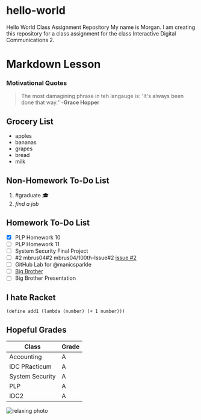 # hello-world
Hello World Class Assignment Repository
My name is Morgan. I am creating this repository for a class assignment for the class Interactive Digital Communications 2.

# Markdown Lesson
### Motivational Quotes
>The most damagining phrase in teh langauge is: 'It's always been done that way." -**Grace Hopper**

## Grocery List
* apples
* bananas
* grapes
* bread
* milk

## Non-Homework To-Do List
1. \#graduate  :mortar_board:
2. *find a job*

## Homework To-Do List
  - [x] PLP Homework 10
  - [ ] PLP Homework 11
  - [ ] System Security Final Project
  - [ ] #2
  mbrus04#2
  mbrus04/100th-Issue#2
  [issue #2](https://github.com/mbrus04/hello-world/issues/2)
  - [ ] GitHub Lab for @manicsparkle
  - [ ] [Big Brother](https://charon.cs.uni.edu/brusmaa/big-brother)
  - [ ] Big Brother Presentation
  
## I hate Racket
  `(define add1
      (lambda (number)
         (+ 1 number)))`
         
## Hopeful Grades
 Class | Grade
------- | -------
Accounting | A
IDC PRacticum | A
System Security | A
PLP | A
IDC2 | A

![relaxing photo](https://cdn.pixabay.com/photo/2017/06/29/07/20/chill-2453257_1280.jpg)
